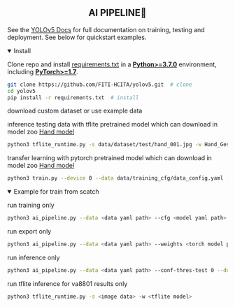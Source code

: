 ## <div align="center">AI PIPELINE🚀</div>

See the [YOLOv5 Docs](https://docs.ultralytics.com/yolov5) for full documentation on training, testing and deployment. See below for quickstart examples.

<details open>
<summary>Install</summary>

Clone repo and install [requirements.txt](https://github.com/ultralytics/yolov5/blob/master/requirements.txt) in a
[**Python>=3.7.0**](https://www.python.org/) environment, including
[**PyTorch>=1.7**](https://pytorch.org/get-started/locally/).

```bash
git clone https://github.com/FITI-HCITA/yolov5.git  # clone
cd yolov5
pip install -r requirements.txt  # install
```

</details>

download custom dataset or use example data

inference testing data with tflite pretrained model which can download in model zoo
[Hand model](https://github.com/FITI-HCITA/VA8801_Model_Zoo/blob/main/ObjectDetection/Hand_Gestures/Hand_Gestures_3_001_001.tflite)

```bash
python3 tflite_runtime.py -s data/dataset/test/hand_001.jpg -w Hand_Gestures_3_001_001.tflite
```
transfer learning with pytorch pretrained model which can download in model zoo [Hand model](https://github.com/FITI-HCITA/VA8801_Model_Zoo/blob/main/ObjectDetection/Hand_Gestures/Hand_Gestures_3_001_001.pt)

```bash
python3 train.py --device 0 --data data/training_cfg/data_config.yaml --weights Hand_Gestures_3_001_001.pt --imgsz 320 --imgch 3 --cfg models/2head_yolov5n_WM022.yaml
```
 
<details open>
<summary>Example for train from scatch</summary>


run training only

```bash
python3 ai_pipeline.py --data <data yaml path> --cfg <model yaml path> --epochs 10 --batch-size 64 --imgch 1 --imgsz 320 --patience 0 --device 0 --run train
```

run export only

```bash
python3 ai_pipeline.py --data <data yaml path> --weights <torch model path> --batch-size 1 --imgch 1 --imgsz 192 --device 0 --include tflite --int8 --run export

```

run inference only

```bash
python3 ai_pipeline.py --data <data yaml path> --conf-thres-test 0 --device 0 --tflite_model_path <tflite_model_path> --save_dir <xml save folder path> --run inference
```

run tflite inference for va8801 results only

```bash
python3 tflite_runtime.py -s <image data> -w <tflite model> 
```
</details>
